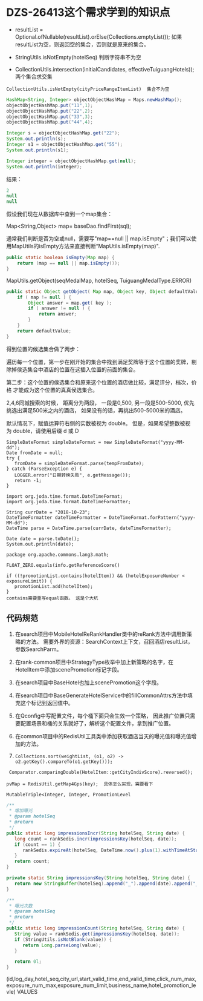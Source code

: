 # DZS-26413这个需求学到的知识点

- resultList = Optional.ofNullable(resultList).orElse(Collections.emptyList());  如果resultList为空，则返回空的集合，否则就是原来的集合。

- StringUtils.isNotEmpty(hotelSeq)  判断字符串不为空
-  CollectionUtils.intersection(initialCandidates, effectiveTuiguangHotels)); 两个集合求交集

```
CollectionUtils.isNotEmpty(cityPriceRangeItemList)  集合不为空
```


```java
HashMap<String, Integer> objectObjectHashMap = Maps.newHashMap();
objectObjectHashMap.put("11",1);
objectObjectHashMap.put("22",2);
objectObjectHashMap.put("33",3);
objectObjectHashMap.put("44",4);

Integer s = objectObjectHashMap.get("22");
System.out.println(s);
Integer s1 = objectObjectHashMap.get("55");
System.out.println(s1);

Integer integer = objectObjectHashMap.get(null);
System.out.println(integer);
```

结果：

```java
2
null
null
```



假设我们现在从数据库中查到一个map集合：

Map<String,Object> map= baseDao.findFirst(sql);

通常我们判断是否为空或null，需要写"map==null || map.isEmpty"；我们可以使用MapUtils的isEmpty方法来直接判断“MapUtils.isEmpty(map)".

```java
public static boolean isEmpty(Map map) {
    return (map == null || map.isEmpty());
}
```

MapUtils.getObject(seqMedalMap, hotelSeq, TuiguangMedalType.ERROR)

```java
public static Object getObject( Map map, Object key, Object defaultValue ) {
    if ( map != null ) {
        Object answer = map.get( key );
        if ( answer != null ) {
            return answer;
        }
    }
    return defaultValue;
}
```



得到位置的候选集合做了两步：

遍历每一个位置，第一步在刚开始的集合中找到满足奖牌等于这个位置的奖牌，剔除掉侯选集合中酒店的位置在这插入位置的前面的集合。

第二步：这个位置的侯选集合和原来这个位置的酒店做比较，满足评分，档次，价格 才能成为这个位置的真真侯选集合。

2,4,6同城搜索的时候， 距离分为两段， 一段是0,500, 另一段是500-5000, 优先挑选出满足500米之内的酒店， 如果没有的话，再挑出500-5000米的酒店。



默认情况下，赋值运算符右侧的实数被视为 double。 但是，如果希望整数被视为 double，请使用后缀 d 或 D





```
SimpleDateFormat simpleDateFormat = new SimpleDateFormat("yyyy-MM-dd");
Date fromDate = null;
try {
   fromDate = simpleDateFormat.parse(tempFromDate);
} catch (ParseException e) {
   LOGGER.error("日期转换失败", e.getMessage());
   return -1;
}
```



```
import org.joda.time.format.DateTimeFormat;
import org.joda.time.format.DateTimeFormatter;
```

```
String currDate = "2018-10-23";
DateTimeFormatter dateTimeFormatter = DateTimeFormat.forPattern("yyyy-MM-dd");
DateTime parse = DateTime.parse(currDate, dateTimeFormatter);

Date date = parse.toDate();
System.out.println(date);
```







```
package org.apache.commons.lang3.math;
```

```
FLOAT_ZERO.equals(info.getReferenceScore()
```


```
if ((!promotionList.contains(hotelItem)) && (hotelExposureNumber < exposureLimit)) {
   promotionList.add(hotelItem);
}
contains需要重写equal函数。 这是个大坑
```



## 代码规范

1. 在search项目中MobileHotelReRankHandler类中的reRank方法中调用新策略的方法。 需要外界的资源：SearchContext上下文，召回酒店resultList，参数SearchParm。
2. 在rank-common项目中StrategyType枚举中加上新策略的名字，在HotelItem中添加scenePromotion标记字段。
3. 在search项目中BaseHotel也加上scenePromotion这个字段。
4. 在search项目中BaseGenerateHotelService中的fillCommonAttrs方法中填充这个标记到返回值中。
5. 在Qconfig中写配置文件，每个桶下面只会生效一个策略， 因此推广位置只需要配置场景和桶的关系就好了，解析这个配置文件，拿到推广位置。
6. 在common项目中的RedisUtil工具类中添加获取酒店当天的曝光值和曝光值增加的方法。









 

1. ```
   Collections.sort(weightList, (o1, o2) -> o2.getKey().compareTo(o1.getKey()));
   ```

```
 Comparator.comparingDouble(HotelItem::getCityIndivScore).reversed();
```



```
pvMap = RedisUtil.getMap4Gps(key);  具体怎么实现，需要看下
```

```
MutableTriple<Integer, Integer, PromotionLevel
```

```java
/**
 * 增加曝光
 * @param hotelSeq
 * @return
 */
public static long impressionsIncr(String hotelSeq, String date) {
   long count = rankSedis.incr(impressionsKey(hotelSeq, date));
   if (count == 1) {
      rankSedis.expireAt(hotelSeq, DateTime.now().plus(1).withTimeAtStartOfDay().getMillis() / 1000);
   }
   return count;
}

private static String impressionsKey(String hotelSeq, String date) {
   return new StringBuffer(hotelSeq).append("_").append(date).append("_impressions").toString();
}

/**
 * 曝光次数
 * @param hotelSeq
 * @return
 */
public static long impressionCount(String hotelSeq, String date) {
   String value = rankSedis.get(impressionsKey(hotelSeq, date));
   if (StringUtils.isNotBlank(value)) {
      return Long.parseLong(value);
   }

   return 0l;
}
```



(id,log_day,hotel_seq,city_url,start_valid_time,end_valid_time,click_num_max,exposure_num_max,exposure_num_limit,business_name,hotel_promotion_levle) VALUES 